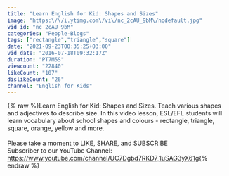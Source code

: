 ```yaml
---
title: "Learn English for Kid: Shapes and Sizes"
image: "https:\/\/i.ytimg.com\/vi\/nc_2cAU_9bM\/hqdefault.jpg"
vid_id: "nc_2cAU_9bM"
categories: "People-Blogs"
tags: ["rectangle","triangle","square"]
date: "2021-09-23T00:35:25+03:00"
vid_date: "2016-07-18T09:32:17Z"
duration: "PT7M5S"
viewcount: "22840"
likeCount: "107"
dislikeCount: "26"
channel: "English for Kids"
---
```

{% raw %}Learn English for Kid: Shapes and Sizes. Teach various shapes and adjectives to describe size. In this video lesson, ESL/EFL students will learn vocabulary about school shapes and colours - rectangle, triangle, square, orange, yellow and more.<br /><br />Please take a moment to LIKE, SHARE, and SUBSCRIBE<br />Subscriber to our YouTube Channel: <a rel="nofollow" target="blank" href="https://www.youtube.com/channel/UC7Dgbd7RKD7_1uSAG3yX61g">https://www.youtube.com/channel/UC7Dgbd7RKD7_1uSAG3yX61g</a>{% endraw %}
